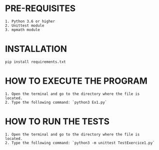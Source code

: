 PRE-REQUISITES
==============
    1. Python 3.6 or higher
    2. Unittest module
    3. mpmath module

INSTALLATION
============
   `pip install requirements.txt`

 HOW TO EXECUTE THE PROGRAM
===========================
    1. Open the terminal and go to the directory where the file is located.
    2. Type the following command: `python3 Ex1.py`

HOW TO RUN THE TESTS
====================
    1. Open the terminal and go to the directory where the file is located.
    2. Type the following command: `python3 -m unittest TestExercice1.py`




